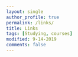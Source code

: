 ```yaml
---
layout: single
author_profile: true
permalink: /links/
title: Links
tags: [Studying, courses]
modified: 9-14-2019
comments: false
---
```


